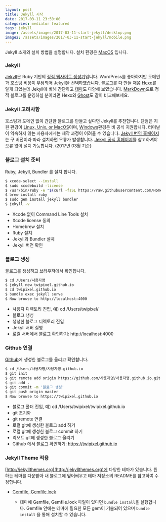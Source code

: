 ```yaml
---
layout: post
title: Jekyll 시작
date: 2017-03-11 23:50:00
categories: mediator featured
tags: jekyll
image: /assets/images/2017-03-11-start-jekyll/desktop.png
image2: /assets/images/2017-03-11-start-jekyll/mobile.png
---
```


Jekyll 소개와 설치 방법을 설명합니다.
설치 환경은 [MacOS][jekyll-install-on-mac] 입니다.


### Jekyll

[Jekyll][jekyll-kr]은 Ruby 기반의
[정적 웹사이트 생성기][static-web-site-generator]입니다.
WordPress를 좋아하지만 도메인과 호스팅 비용이 부담되어 Jekyll을 선택하였습니다.
블로그를 다 만들 때쯤 [Hexo][hexo]를 알게 되었는데
Jekyll에 비해 간단하고 [테마][hexo-themes]도 다양해 보였습니다.
[MarkDown][markdown]으로 정적 블로그를 운영하실 분이라면 Hexo와 [Ghost][ghost]도 같이 비교해보세요.


### Jekyll 고려사항

호스팅과 도메인 없이 간단한 블로그를 만들고 싶다면 Jekyll를 추천합니다.
단점은 지원 환경이 [Linux, Unix, or MacOS][jekyll-installation]이며,
[Windows][jekyll-install-on-windows]환경은 비 공식 지원합니다.
터미널이 익숙하지 않는 사용자에게는 제작 과정이 어려울 수 있습니다.
[Jekyll 번역 홈페이지][jekyll-kr]는 구 버전이라 따라 설치하면 오류가 발생합니다.
[Jekyll 공식 홈페이지][jekyll-en]를 참고하셔야 오류 없이 설치 가능합니다. (2017년 03월 기준)


### 블로그 설치 준비

Ruby, Jekyll, Bundler 를 설치 합니다.

``` bash
$ xcode-select --install
$ sudo xcodebuild -license
$ /usr/bin/ruby -e "$(curl -fsSL https://raw.githubusercontent.com/Homebrew/install/master/install)"
$ brew install ruby
$ sudo gem install jekyll bundler
$ jekyll -v
```

- Xcode 없이 Command Line Tools 설치
- Xcode license 동의
- Homebrew 설치
- Ruby 설치
- Jekyll과 Bundler 설치
- Jekyll 버전 확인


### 블로그 생성

블로그를 생성하고 브라우저에서 확인합니다.

``` bash
$ cd /Users/사용자명
$ jekyll new twipixel.github.io
$ cd twipixel.github.io
$ bundle exec jekyll serve
$ Now browse to http://localhost:4000
```

- 사용자 디렉토리 진입, 예) cd /Users/twipixel/
- 블로그 생성
- 생성한 블로그 디렉토리 진입
- Jekyll 서버 실행
- 로컬 서버에서 블로그 확인하기: http://localhost:4000


### Github 연결

[Github](https://github.com)에 생성한 블로그를 올리고 확인합니다.

```bash
$ cd /Users/사용자명/사용자명.github.io
$ git init
$ git remote add origin https://github.com/사용자명/사용자명.github.io.git
$ git add .
$ git commit -m '블로그 생성'
$ git push origin master
$ Now browse to https://twipixel.github.io
```

- 블로그 폴더 진입, 예) cd /Users/twipixel/twipixel.github.io
- git 초기화
- git remote 연결
- 로컬 git에 생성한 블로그 add 하기
- 로컬 git에 생성한 블로그 commit 하기
- 리모트 git에 생성한 블로그 올리기
- Github 에서 블로그 확인하기: https://twipixel.github.io


### Jekyll Theme 적용

[http://jekyllthemes.org](http://jekyllthemes.org)에 다양한 테마가 있습니다.
원하는 테마를 다운받아 내 블로그에 덮어씌우고 테마 저장소의 README를 참고하여 수정합니다.


- [Gemfile, Gemfile.lock](http://ruby-korea.github.io/bundler-site)

    - 테마에 Gemfile, Gemfile.lock 파일이 있다면 `bundle install`을 실행합니다. Gemfile 안에는 테마에 필요한 모든 gem이 기술되어 있으며 `bundle install` 을 통해 설치할 수 있습니다.



[jekyll-en]: https://jekyllrb.com
[jekyll-kr]: https://jekyllrb-ko.github.io
[jekyll-installation]: https://jekyllrb.com/docs/installation
[jekyll-install-on-mac]: http://jekyll.tips/jekyll-casts/install-jekyll-on-os-x
[jekyll-install-on-windows]: https://jekyllrb.com/docs/windows
[hexo]: https://hexo.io/ko
[hexo-themes]: https://hexo.io/themes
[ghost]: http://docs.ghost.org/ko
[markdown]: https://ko.wikipedia.org/wiki/%EB%A7%88%ED%81%AC%EB%8B%A4%EC%9A%B4
[static-web-site-generator]: http://zetawiki.com/wiki/%EC%A0%95%EC%A0%81_%EC%9B%B9%ED%8E%98%EC%9D%B4%EC%A7%80,_%EB%8F%99%EC%A0%81_%EC%9B%B9%ED%8E%98%EC%9D%B4%EC%A7%80
[tim-gouw]: https://unsplash.com/@punttim

